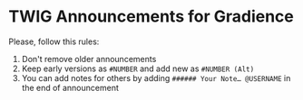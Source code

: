 # TWIG Announcements for Gradience

Please, follow this rules:

1. Don't remove older announcements
2. Keep early versions as `#NUMBER` and add new as `#NUMBER (Alt)`
3. You can add notes for others by adding `###### Your Note… @USERNAME` in the end of announcement
